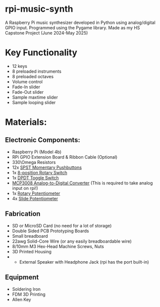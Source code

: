 # rpi-music-synth
A Raspberry Pi music synthesizer developed in Python using analog/digital GPIO input. Programmed using the Pygame library. Made as my HS Capstone Project (June 2024-May 2025)

# Key Functionality
- 12 keys
- 8 preloaded instruments
- 8 preloaded octaves
- Volume control
- Fade-In slider
- Fade-Out slider
- Sample maxtime slider
- Sample looping slider

# Materials:

## Electronic Components:
- Raspberry Pi (Model 4b)
- RPi GPIO Extension Board & Ribbon Cable (Optional)
- 330\Omega Resistors
- 12x [SPST Momentary Pushbuttons](https://www.amazon.com/gp/product/B0752RMB7Q/ref=ox_sc_act_image_1?smid=A2O4FZXIRZDLHA&psc=1)
- 1x [8-position Rotary Switch](https://www.microcenter.com/product/503961/adafruit-industries-mini-8-way-sp8t-rotary-selector-switch)
- 1x [DPDT Toggle Switch](https://www.amazon.com/mxuteuk-Terminal-momentary-Miniature-Dashboard/dp/B07XHQ8WB4/ref=sr_1_1_sspa?crid=1773VVCD7SDNM&dib=eyJ2IjoiMSJ9.5Z_yWvlQfiTKf29To1uc0QIPQaWVbt-wvVpYmgMLAirgE7DWbOZxQLEFCPUIXwVQxRs64aOuSqRgqlS7u2fgF1vG2X3d-InTJce6sGhB5oIV8CR6ruXM-CouFz1W96Y1zLh_r-ulZ5LMdTtzt5BM3peDr2Tpir3OKhJcr02Mv08PnmBv0Co97xMSls0f3c7yBUa4SdS3XI5TrCGQMc996RPrrprBguMf82B0HWh_7B287bkTQBfhaYKenjxPG3--2pIadT1btp5s-Sy6y6dhzRHdsK6DYXzpz80DqEx0VBQ.FlkuBf6ml4ksVzmfxKNdycWG05C_ZgP-5Y1ni0xUUSs&dib_tag=se&keywords=DPDT%2Bmomentary%2Btoggle%2Bswitch%2Bsmall&qid=1724120175&s=automotive&sprefix=dpdt%2Bmomentary%2Btoggle%2Bswitch%2Bsmal%2Cautomotive%2C97&sr=1-1-spons&sp_csd=d2lkZ2V0TmFtZT1zcF9hdGY&th=1)
- [MCP3008 Analog-to-Digital Converter](https://www.amazon.com/Bridgold-MCP3008-I-8-Channel-Converters-Interface/dp/B0C5774W5S/ref=sr_1_3_pp?dib=eyJ2IjoiMSJ9.l233e6wO95Dr2Efw5ALMwapiEDjEAGz7MbIF96Owz6KqvZ-xAz2_EXAONa9inPHxk7N68GQD_ogK-XgHf2fWSSH7s-lCzvSvdAFkJ1ZM5YadeEsz0K26R29tS4wqlB8uwcx_WvQ5K0b4p4B6dgAx6FmC3h-Rwp5EfdPD-yldbAbscsd0O-SVqhuyr5jkgVTMSoyHUJCry95k7adsFLYmKEqqtrYIlvGsEdBCbiXhfVE.ENTCglBKgeKIMuJor5lv3A5YeklPDd38JuN7ViWU3Pg&dib_tag=se&keywords=mcp3008+-+8-channel+10-bit+adc+with+spi+interface&qid=1757521384&sr=8-3) (This is required to take analog input on rpi!)
- 1x [Rotary Potentiometer](https://www.amazon.com/DGZZI-Potentiometer-Breadboard-Raspberry-3386MP-103/dp/B07ZYVS2W6/ref=sr_1_1_sspa?crid=W5QH3PKLVY26&dib=eyJ2IjoiMSJ9.hIoYTLYwhX42jpUQ-hv-c-ftjWzcYw_9SR0w16RrMg6SnRgooK6pN-C4G8kI0Fqy40etedxaerX7hg4OHSl_djABM4zkCDyOnpSU3UVP2Adl3ojgEzxbO-tCXWbBmpOW5_q0lZM86zIfLSHSM3cy7_8t9DxaHpMhTzzgGLFy-RJigTrg7ZdwDs5w86BeonX6VAVzhlevXDlxiqvPUjZ5kbMQjvnjERCDTUhYIJf1Od8.THdtucpndPN7q4d6xQsM0pzLDbNchZAhjp6CMQKq1Nc&dib_tag=se&keywords=raspberry+pi+potentiometer&qid=1723496022&sprefix=raspberry+pi+potentiomete%2Caps%2C92&sr=8-1-spons&sp_csd=d2lkZ2V0TmFtZT1zcF9hdGY&psc=1)
- 4x [Slide Potentiometer](https://www.amazon.com/uxcell-Variable-Resistors-Potentiometer-Potentiometers/dp/B07VY7V23Q?source=ps-sl-shoppingads-lpcontext&ref_=fplfs&psc=1&smid=A1THAZDOWP300U)

## Fabrication
- SD or MicroSD Card (no need for a lot of storage)
- Double Sided PCB Prototyping Boards
- Small breadboard
- 22awg Solid-Core Wire (or any easily breadboardable wire)
- 8/10mm M3 Hex-Head Machine Screws, Nuts
- 3D Printed Housing
- - External Speaker with Headphone Jack (rpi has the port built-in)
 
## Equipment
- Soldering Iron
- FDM 3D Printing
- Allen Key
